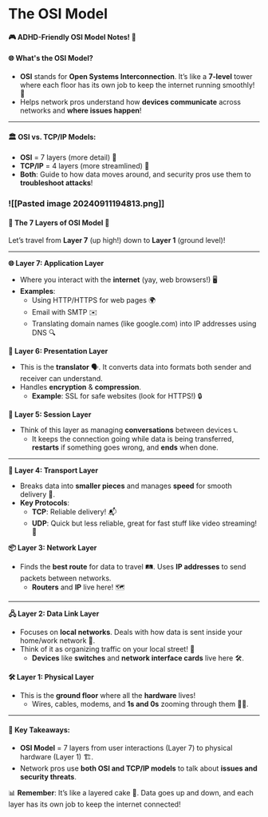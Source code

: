# The OSI Model

#### 🎮 ADHD-Friendly OSI Model Notes! 🚀

#### 🌐 **What's the OSI Model?**

* **OSI** stands for **Open Systems Interconnection**. It’s like a **7-level** tower where each floor has its own job to keep the internet running smoothly! 🏢
* Helps network pros understand how **devices communicate** across networks and **where issues happen**!

***

#### 🏛️ **OSI vs. TCP/IP Models:**

* **OSI** = 7 layers (more detail) 🍰
* **TCP/IP** = 4 layers (more streamlined) 🎯
* **Both**: Guide to how data moves around, and security pros use them to **troubleshoot attacks**!

### !\[\[Pasted image 20240911194813.png]]

#### 🎢 **The 7 Layers of OSI Model** 🎢

Let’s travel from **Layer 7** (up high!) down to **Layer 1** (ground level)!

***

**🌐 Layer 7: Application Layer**

* Where you interact with the **internet** (yay, web browsers!) 🖥️
* **Examples**:
  * Using HTTP/HTTPS for web pages 🌍
  * Email with SMTP ✉️
  * Translating domain names (like google.com) into IP addresses using DNS 🔍

**🔐 Layer 6: Presentation Layer**

* This is the **translator** 🗣️. It converts data into formats both sender and receiver can understand.
* Handles **encryption** & **compression**.
  * **Example**: SSL for safe websites (look for HTTPS!) 🔒

**🔗 Layer 5: Session Layer**

* Think of this layer as managing **conversations** between devices 📞.
  * It keeps the connection going while data is being transferred, **restarts** if something goes wrong, and **ends** when done.

***

**🚚 Layer 4: Transport Layer**

* Breaks data into **smaller pieces** and manages **speed** for smooth delivery 🎯.
* **Key Protocols**:
  * **TCP**: Reliable delivery! 📬
  * **UDP**: Quick but less reliable, great for fast stuff like video streaming! 🎥

**📦 Layer 3: Network Layer**

* Finds the **best route** for data to travel 🛤️. Uses **IP addresses** to send packets between networks.
  * **Routers** and **IP** live here! 🗺️

***

**🖧 Layer 2: Data Link Layer**

* Focuses on **local networks**. Deals with how data is sent inside your home/work network 🏡.
* Think of it as organizing traffic on your local street! 🚦
  * **Devices** like **switches** and **network interface cards** live here 🛠️.

**🛠️ Layer 1: Physical Layer**

* This is the **ground floor** where all the **hardware** lives!
  * Wires, cables, modems, and **1s and 0s** zooming through them 🧑‍🔧.

***

#### 🧠 **Key Takeaways:**

* **OSI Model** = 7 layers from user interactions (Layer 7) to physical hardware (Layer 1) 🏗️.
* Network pros use **both OSI and TCP/IP models** to talk about **issues and security threats**.

📊 **Remember**: It’s like a layered cake 🎂. Data goes up and down, and each layer has its own job to keep the internet connected!
